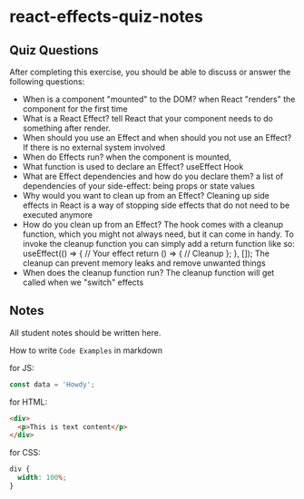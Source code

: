# react-effects-quiz-notes

## Quiz Questions

After completing this exercise, you should be able to discuss or answer the following questions:

- When is a component "mounted" to the DOM?
  when React "renders" the component for the first time
- What is a React Effect?
  tell React that your component needs to do something after render.
- When should you use an Effect and when should you not use an Effect?
  If there is no external system involved
- When do Effects run?
  when the component is mounted,
- What function is used to declare an Effect?
  useEffect Hook
- What are Effect dependencies and how do you declare them?
  a list of dependencies of your side-effect: being props or state values
- Why would you want to clean up from an Effect?
  Cleaning up side effects in React is a way of stopping side effects that do not need to be executed anymore
- How do you clean up from an Effect?
  The hook comes with a cleanup function, which you might not always need, but it can come in handy. To invoke the cleanup function you can simply add a return function like so: useEffect(() => { // Your effect return () => { // Cleanup }; }, []); The cleanup can prevent memory leaks and remove unwanted things
- When does the cleanup function run?
  The cleanup function will get called when we "switch" effects

## Notes

All student notes should be written here.

How to write `Code Examples` in markdown

for JS:

```javascript
const data = 'Howdy';
```

for HTML:

```html
<div>
  <p>This is text content</p>
</div>
```

for CSS:

```css
div {
  width: 100%;
}
```
